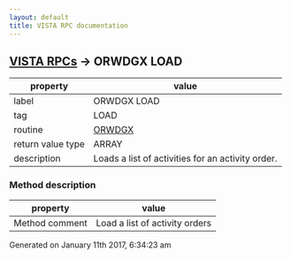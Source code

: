 ```yaml
---
layout: default
title: VISTA RPC documentation
---
```




## [VISTA RPCs](TableOfContent.md) &#8594; ORWDGX LOAD 

 property | value 
--- | --- 
 label | ORWDGX LOAD
 tag | LOAD
 routine | [ORWDGX](http://code.osehra.org/dox/Routine_ORWDGX_source.html)
 return value type | ARRAY
 description | Loads a list of activities for an activity order.


### Method description

 property | value 
--- | --- 
 Method comment | Load a list of activity orders




Generated on January 11th 2017, 6:34:23 am